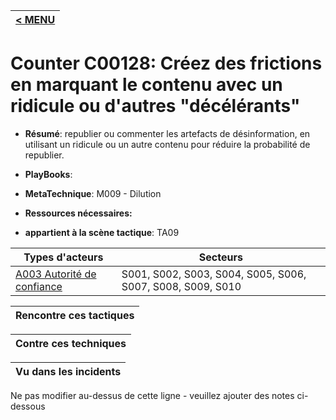 |[< MENU](../README.md)|
|---|
# Counter C00128: Créez des frictions en marquant le contenu avec un ridicule ou d'autres "décélérants"

* **Résumé**: republier ou commenter les artefacts de désinformation, en utilisant un ridicule ou un autre contenu pour réduire la probabilité de republier.

* **PlayBooks**:

* **MetaTechnique**: M009 - Dilution

* **Ressources nécessaires:**

* **appartient à la scène tactique**: TA09


|Types d'acteurs |Secteurs |
|----------- |------- |
|[A003 Autorité de confiance](../../generated_pages/actortypes/A003.md) |S001, S002, S003, S004, S005, S006, S007, S008, S009, S010 |



|Rencontre ces tactiques |
|---------------------- |



|Contre ces techniques |
|------------------------- |



|Vu dans les incidents |
|----------------- |


Ne pas modifier au-dessus de cette ligne - veuillez ajouter des notes ci-dessous